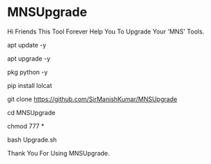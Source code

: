 # MNSUpgrade
Hi Friends This Tool Forever Help You To Upgrade Your 'MNS' Tools.

apt update -y

apt upgrade -y

pkg python -y

pip install lolcat

git clone https://github.com/SirManishKumar/MNSUpgrade

cd MNSUpgrade

chmod 777 *

bash Upgrade.sh

Thank You For Using MNSUpgrade.
